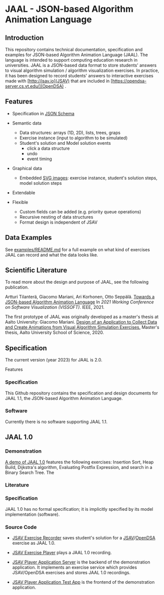 # JAAL - JSON-based Algorithm Animation Language

## Introduction

This repository contains technical documentation, specification and examples
for JSON-based Algorithm Animation Language (JAAL). The language is intended
to support computing education research in universities. JAAL is a JSON-based
data format to store students' answers to visual algorithm simulation /
algorithm visualization exercises. In practice, it has been designed to
record students' answers to interactive exercises made with
[http://jsav.io](JSAV) that are included in
[https://opendsa-server.cs.vt.edu/](OpenDSA) .

## Features

- Specification in [JSON Schema](https://json-schema.org/)
- Semantic data
  - Data structures: arrays (1D, 2D), lists, trees, graps
  - Exercise instance (input to algorithm to be simulated)
  - Student's solution and Model solution events
    - click a data structure
    - undo    
    - event timing
- Graphical data
  - Embedded [SVG images](https://developer.mozilla.org/en-US/docs/Web/SVG):
    exercise instance, student's solution steps, model solution steps
- Extendable
    
- Flexible
  - Custom fields can be added (e.g. priority queue operations)
  - Recursive nesting of data structures
  - Format design is independent of JSAV

## Data Examples

See [examples/README.md](examples/README.md) for a full example on what kind of
exercises JAAL can record and what the data looks like.


## Scientific Literature

To read more about the design and purpose of JAAL, see the following
publication.

Artturi Tilanterä, Giacomo Mariani, Ari Korhonen, Otto Seppälä. [Towards a JSON-based Algorithm Animation Language](https://doi.org/10.1109/VISSOFT52517.2021.00026) In *2021 Working Conference on Software Visualization (VISSOFT)*. IEEE, 2021.

The first prototype of JAAL was originally developed as a master's thesis at
Aalto University: Giacomo Mariani. [Design of an Application to Collect Data and Create Animations
from Visual Algorithm Simulation Exercises.](http://urn.fi/URN:NBN:fi:aalto-202005313418) Master's thesis, Aalto University School of Science, 2020.

## Specification

The current version (year 2023) for JAAL is 2.0.

Features



### Specification

This Github repository contains the specification and design documents for
JAAL 1.1, the JSON-based Algorithm Animation Language.

### Software

Currently there is no software supporting JAAL 1.1.

## JAAL 1.0



### Demonstration

[A demo of JAAL 1.0](https://jsav-player-test-app.web.app) features the
following exercises: Insertion Sort, Heap Build, Dijkstra's algorithm,
Evaluating Postfix Expression, and search in a Binary Search Tree. The

### Literature



### Specification

JAAL 1.0 has no formal specification; it is implicitly specified by its
model implementation (software).

### Source Code

* [JSAV Exercise Recorder](https://github.com/MarianiGiacomo/jsav-exercise-recorder/)
saves student's solution for a [JSAV](http://jsav.io)/[OpenDSA](https://opendsa-server.cs.vt.edu/) exercise as JAAL 1.0.

* [JSAV Exercise Player](https://github.com/MarianiGiacomo/jsav-exercise-player/)
plays a JAAL 1.0 recording.

* [JSAV Player Application Server](https://github.com/MarianiGiacomo/jsav-player-application-test-server) is the backend of the demonstration application. It implements an
exercise service which provides JSAV/OpenDSA exercises and stores JAAL 1.0
recordings.

* [JSAV Player Application Test App](https://github.com/MarianiGiacomo/jsav-player-application-test-app) is the frontend of the demonstration application.
